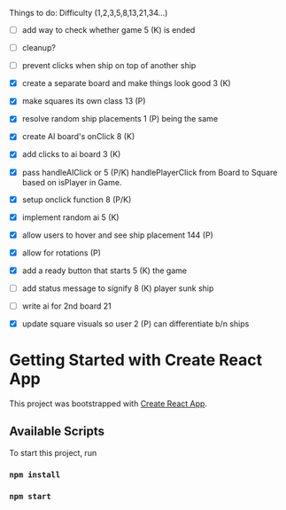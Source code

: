 Things to do:                   Difficulty (1,2,3,5,8,13,21,34...)

- [ ] add way to check whether game    5 (K)
      is ended                            

- [ ] cleanup?

- [ ] prevent clicks when ship on top
      of another ship

- [x] create a separate board
      and make things look good        3  (K)

- [x] make squares its own class       13 (P)

- [x] resolve random ship placements    1 (P)
      being the same

- [x] create AI board's onClick         8 (K)

- [x] add clicks to ai board            3 (K)

- [x] pass handleAIClick or             5 (P/K)
      handlePlayerClick from Board to
      Square based on isPlayer in Game.

- [x] setup onclick function            8 (P/K)

- [x] implement random ai               5 (K)

- [x] allow users to hover and see 
      ship placement                    144 (P)

- [x] allow for rotations                  (P)

- [x] add a ready button that starts    5 (K)
the game

- [ ] add status message to signify     8 (K)
      player sunk ship

- [ ] write ai for 2nd board            21

- [x] update square visuals so user     2 (P)
      can differentiate b/n ships


# Getting Started with Create React App

This project was bootstrapped with [Create React App](https://github.com/facebook/create-react-app).

## Available Scripts

To start this project, run

### `npm install`


### `npm start`


